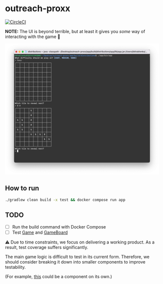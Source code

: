 # outreach-proxx

[![CircleCI](https://circleci.com/gh/bkhablenko/outreach-proxx.svg?style=shield)](https://circleci.com/gh/bkhablenko/outreach-proxx)

**NOTE:** The UI is beyond terrible, but at least it gives you *some* way of interacting with the game :shrug:

![Screenshot](screenshot.png)

## How to run

```bash
./gradlew clean build -x test && docker compose run app
```

## TODO

- [ ] Run the build command with Docker Compose
- [ ] Test [Game](core/src/main/kotlin/com/github/bkhablenko/outreach/proxx/game/Game.kt) and [GameBoard](core/src/main/kotlin/com/github/bkhablenko/outreach/proxx/game/GameBoard.kt)

:warning: Due to time constraints, we focus on delivering a working product. As a result, test coverage suffers significantly.

The main game logic is difficult to test in its current form.
Therefore, we should consider breaking it down into smaller components to improve testability.

(For example, [this](https://github.com/bkhablenko/outreach-proxx/blob/4766fc1b77908593a763171e3644290cf263b517/core/src/main/kotlin/com/github/bkhablenko/outreach/proxx/game/GameBoard.kt#L25-L32) could be a component on its own.)
